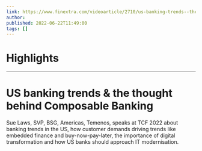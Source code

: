 ```yaml
---
link: https://www.finextra.com/videoarticle/2710/us-banking-trends--the-thought-behind-composable-banking?utm_medium=rssfinextra&utm_source=finextrafeed
author: 
published: 2022-06-22T11:49:00
tags: []
---
```

# Highlights


---
# US banking trends & the thought behind Composable Banking
Sue Laws, SVP, BSG, Americas, Temenos, speaks at TCF 2022 about banking trends in the US, how customer demands driving trends like embedded finance and buy-now-pay-later, the importance of digital transformation and how US banks should approach IT modernisation.